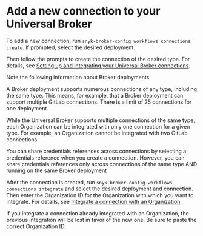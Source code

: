 # Add a new connection to your Universal Broker

To add a new connection, run `snyk-broker-config workflows connections create`. If prompted, select the desired deployment.

Then follow the prompts to create the connection of the desired type. For details, see [Setting up and integrating your Universal Broker connections](setting-up-and-integrating-your-universal-broker-connections.md).

Note the following information about Broker deployments.

A Broker deployment supports numerous connections of any type, including the same type. This means, for example, that a Broker deployment can support multiple GitLab connections. There is a limit of 25 connections for one deployment.

While the Universal Broker supports multiple connections of the same type, each Organization can be integrated with only one connection for a given type. For example, an Organization cannot be integrated with two GitLab connections.

You can share credentials references across connections by selecting a credentials reference when you create a connection. However, you can share credentials references only across connections of the same type AND running on the same Broker deployment

After the connection is created, run `snyk-broker-config workflows connections integrate` and select the desired deployment and connection. Then enter the Organization ID for the Organization with which you want to integrate. For details, see [Integrate a connection with an Organization](setting-up-and-integrating-your-universal-broker-connections.md#integrate-a-connection-with-an-organization).

If you integrate a connection already integrated with an Organization, the previous integration will be lost in favor of the new one. Be sure to paste the correct Organization ID.
